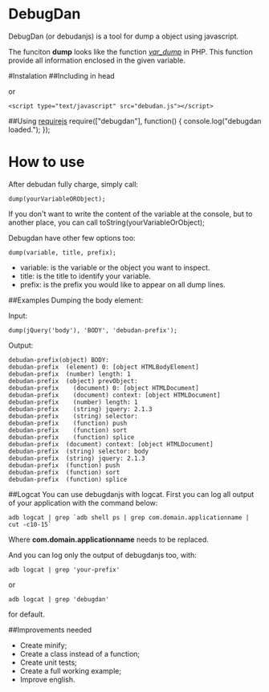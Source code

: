 # DebugDan
DebugDan (or debudanjs) is a tool for dump a object using javascript.

The funciton **dump** looks like the function *[var_dump](http://php.net/manual/en/function.var-dump.php)* in PHP. This function provide all information enclosed in the given variable.

#Instalation
##Including in head
    <script src="debugdan.js"></script>
    
   or
   
    <script type="text/javascript" src="debudan.js"></script>

##Using [requirejs](http://requirejs.org/)
    require(["debugdan"], function() {
      console.log("debugdan loaded.");
    });

# How to use
After debudan fully charge, simply call:

    dump(yourVariableORObject);

If you don't want to write the content of the variable at the console, but to another place, you can call
	toString(yourVariableOrObject);

Debugdan have other few options too:

    dump(variable, title, prefix);

 - variable: is the variable or the object you want to inspect.
 - title: is the title to identify your variable.
 - prefix: is the prefix you would like to appear on all dump lines.

##Examples
Dumping the body element:

Input:

    dump(jQuery('body'), 'BODY', 'debudan-prefix');

Output:

    debudan-prefix(object) BODY:
    debudan-prefix  (element) 0: [object HTMLBodyElement]
    debudan-prefix  (number) length: 1
    debudan-prefix  (object) prevObject:
    debudan-prefix    (document) 0: [object HTMLDocument]
    debudan-prefix    (document) context: [object HTMLDocument]
    debudan-prefix    (number) length: 1
    debudan-prefix    (string) jquery: 2.1.3
    debudan-prefix    (string) selector: 
    debudan-prefix    (function) push
    debudan-prefix    (function) sort
    debudan-prefix    (function) splice
    debudan-prefix  (document) context: [object HTMLDocument]
    debudan-prefix  (string) selector: body
    debudan-prefix  (string) jquery: 2.1.3
    debudan-prefix  (function) push
    debudan-prefix  (function) sort
    debudan-prefix  (function) splice

##Logcat
You can use debugdanjs with logcat.
First you can log all output of your application with the command below:

    adb logcat | grep `adb shell ps | grep com.domain.applicationname | cut -c10-15`

Where **com.domain.applicationname** needs to be replaced.

And you can log only the output of debugdanjs too, with:

    adb logcat | grep 'your-prefix'

or

    adb logcat | grep 'debugdan'

for default.

##Improvements needed

- Create minify;
- Create a class instead of a function;
- Create unit tests;
- Create a full working example;
- Improve english.
